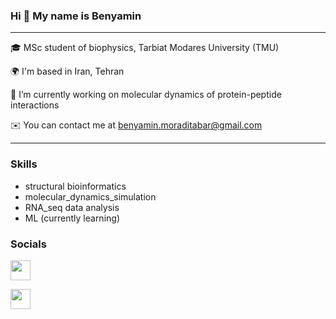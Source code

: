 ### Hi 👋 My name is Benyamin 

<hr>

🎓  MSc student of biophysics, Tarbiat Modares University (TMU)

🌍  I'm based in Iran, Tehran

🔭  I’m currently working on molecular dynamics of protein-peptide interactions

✉️  You can contact me at benyamin.moraditabar@gmail.com

<hr>

### Skills
* structural bioinformatics
* molecular_dynamics_simulation
* RNA_seq data analysis
* ML (currently learning)

### Socials
<a href="https://www.linkedin.com/in/benyamin-moraditabar" target="_blank" rel="noreferrer"><img src="https://raw.githubusercontent.com/danielcranney/readme-generator/main/public/icons/socials/linkedin.svg" width="32" height="32" /></a>


<a href="https://www.researchgate.net/profile/Benyamin-Moraditabar" target="_blank" rel="noreferrer">
  <img src="https://upload.wikimedia.org/wikipedia/commons/b/bb/ResearchGate_logo_2015.svg" width="32" height="32" />
</a>
